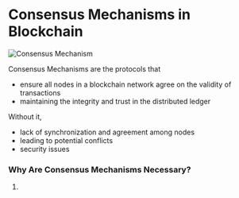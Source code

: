 # Consensus Mechanisms in Blockchain
![Consensus Mechanism](https://github.com/adeliafebriani/Tijarah-Blockchain-Notes/assets/162258265/f5f2f495-ca79-4d86-a45d-9b738c3deb42)

Consensus Mechanisms are the protocols that 
- ensure all nodes in a blockchain network agree on the validity of transactions
- maintaining the integrity and trust in the distributed ledger

Without it,
- lack of synchronization and agreement among nodes
- leading to potential conflicts
- security issues

### Why Are Consensus Mechanisms Necessary?
1. 
